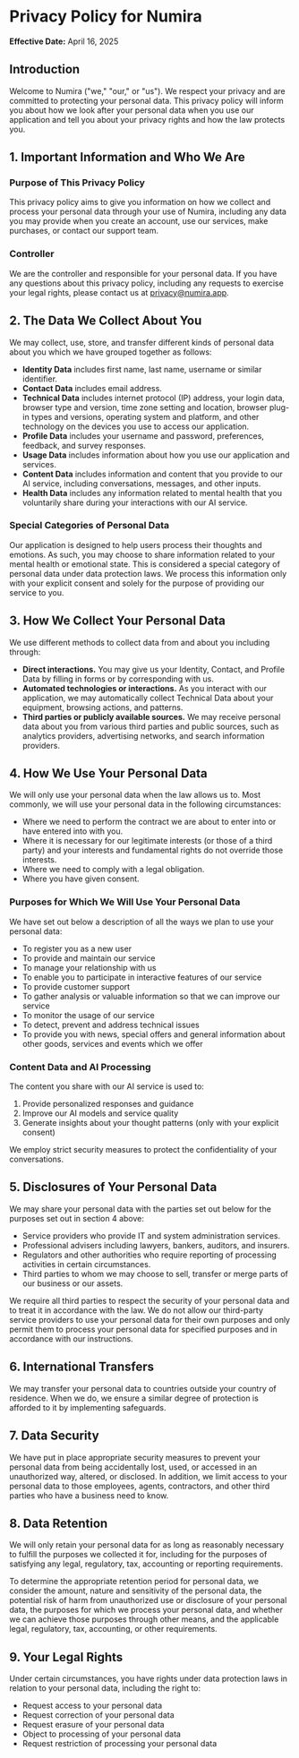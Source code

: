 # Privacy Policy for Numira

**Effective Date:** April 16, 2025

## Introduction

Welcome to Numira ("we," "our," or "us"). We respect your privacy and are committed to protecting your personal data. This privacy policy will inform you about how we look after your personal data when you use our application and tell you about your privacy rights and how the law protects you.

## 1. Important Information and Who We Are

### Purpose of This Privacy Policy

This privacy policy aims to give you information on how we collect and process your personal data through your use of Numira, including any data you may provide when you create an account, use our services, make purchases, or contact our support team.

### Controller

We are the controller and responsible for your personal data. If you have any questions about this privacy policy, including any requests to exercise your legal rights, please contact us at privacy@numira.app.

## 2. The Data We Collect About You

We may collect, use, store, and transfer different kinds of personal data about you which we have grouped together as follows:

- **Identity Data** includes first name, last name, username or similar identifier.
- **Contact Data** includes email address.
- **Technical Data** includes internet protocol (IP) address, your login data, browser type and version, time zone setting and location, browser plug-in types and versions, operating system and platform, and other technology on the devices you use to access our application.
- **Profile Data** includes your username and password, preferences, feedback, and survey responses.
- **Usage Data** includes information about how you use our application and services.
- **Content Data** includes information and content that you provide to our AI service, including conversations, messages, and other inputs.
- **Health Data** includes any information related to mental health that you voluntarily share during your interactions with our AI service.

### Special Categories of Personal Data

Our application is designed to help users process their thoughts and emotions. As such, you may choose to share information related to your mental health or emotional state. This is considered a special category of personal data under data protection laws. We process this information only with your explicit consent and solely for the purpose of providing our service to you.

## 3. How We Collect Your Personal Data

We use different methods to collect data from and about you including through:

- **Direct interactions.** You may give us your Identity, Contact, and Profile Data by filling in forms or by corresponding with us.
- **Automated technologies or interactions.** As you interact with our application, we may automatically collect Technical Data about your equipment, browsing actions, and patterns.
- **Third parties or publicly available sources.** We may receive personal data about you from various third parties and public sources, such as analytics providers, advertising networks, and search information providers.

## 4. How We Use Your Personal Data

We will only use your personal data when the law allows us to. Most commonly, we will use your personal data in the following circumstances:

- Where we need to perform the contract we are about to enter into or have entered into with you.
- Where it is necessary for our legitimate interests (or those of a third party) and your interests and fundamental rights do not override those interests.
- Where we need to comply with a legal obligation.
- Where you have given consent.

### Purposes for Which We Will Use Your Personal Data

We have set out below a description of all the ways we plan to use your personal data:

- To register you as a new user
- To provide and maintain our service
- To manage your relationship with us
- To enable you to participate in interactive features of our service
- To provide customer support
- To gather analysis or valuable information so that we can improve our service
- To monitor the usage of our service
- To detect, prevent and address technical issues
- To provide you with news, special offers and general information about other goods, services and events which we offer

### Content Data and AI Processing

The content you share with our AI service is used to:

1. Provide personalized responses and guidance
2. Improve our AI models and service quality
3. Generate insights about your thought patterns (only with your explicit consent)

We employ strict security measures to protect the confidentiality of your conversations.

## 5. Disclosures of Your Personal Data

We may share your personal data with the parties set out below for the purposes set out in section 4 above:

- Service providers who provide IT and system administration services.
- Professional advisers including lawyers, bankers, auditors, and insurers.
- Regulators and other authorities who require reporting of processing activities in certain circumstances.
- Third parties to whom we may choose to sell, transfer or merge parts of our business or our assets.

We require all third parties to respect the security of your personal data and to treat it in accordance with the law. We do not allow our third-party service providers to use your personal data for their own purposes and only permit them to process your personal data for specified purposes and in accordance with our instructions.

## 6. International Transfers

We may transfer your personal data to countries outside your country of residence. When we do, we ensure a similar degree of protection is afforded to it by implementing safeguards.

## 7. Data Security

We have put in place appropriate security measures to prevent your personal data from being accidentally lost, used, or accessed in an unauthorized way, altered, or disclosed. In addition, we limit access to your personal data to those employees, agents, contractors, and other third parties who have a business need to know.

## 8. Data Retention

We will only retain your personal data for as long as reasonably necessary to fulfill the purposes we collected it for, including for the purposes of satisfying any legal, regulatory, tax, accounting or reporting requirements.

To determine the appropriate retention period for personal data, we consider the amount, nature and sensitivity of the personal data, the potential risk of harm from unauthorized use or disclosure of your personal data, the purposes for which we process your personal data, and whether we can achieve those purposes through other means, and the applicable legal, regulatory, tax, accounting, or other requirements.

## 9. Your Legal Rights

Under certain circumstances, you have rights under data protection laws in relation to your personal data, including the right to:

- Request access to your personal data
- Request correction of your personal data
- Request erasure of your personal data
- Object to processing of your personal data
- Request restriction of processing your personal data
